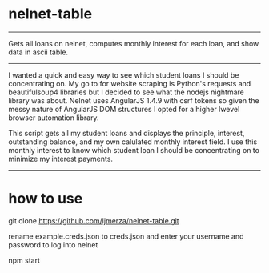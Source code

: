 # nelnet-table
---
Gets all loans on nelnet, computes monthly interest for each loan, and show data in ascii table.

---
I wanted a quick and easy way to see which student loans I should be concentrating on. My go to for website scraping is Python's requests and beautifulsoup4 libraries but I decided to see what the nodejs nightmare library was about. Nelnet uses AngularJS 1.4.9 with csrf tokens so given the messy nature of AngularJS DOM structures I opted for a higher lwevel browser automation library. 

This script gets all my student loans and displays the principle, interest, outstanding balance, and my own calulated monthly interest field. I use this monthly interest to know which student loan I should be concentrating on to minimize my interest payments.

---
# how to use

git clone https://github.com/ljmerza/nelnet-table.git

rename example.creds.json to creds.json and enter your username and password to log into nelnet

npm start 

